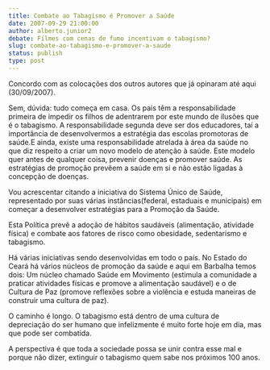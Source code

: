 ```yaml
---
title: Combate ao Tabagismo é Promover a Saúde
date: 2007-09-29 21:00:00
author: alberto.junior2
debate: Filmes com cenas de fumo incentivam o tabagismo?
slug: combate-ao-tabagismo-e-promover-a-saude
status: publish 
type: post
---
```


Concordo com as colocações dos outros autores que já opinaram até aqui (30/09/2007).   

Sem, dúvida: tudo começa em casa. Os pais têm a responsabilidade primeira de impedir os filhos de adentrarem por este mundo de ilusões que é o tabagismo. A responsabilidade segunda deve ser dos educadores, taí a importância de desenvolvermos a estratégia das escolas promotoras de saúde.E ainda, existe uma responsabilidade atrelada à área da saúde no que diz respeito a criar um novo modelo de atenção à saúde. Este modelo quer antes de qualquer coisa, prevenir doenças e promover saúde. As estratégias de promoção prevêem a saúde em si e não estão ligadas à concepção de doenças.   

Vou acrescentar citando a iniciativa do Sistema Único de Saúde, representado por suas várias instâncias(federal, estaduais e municipais) em começar a desenvolver estratégias para a Promoção da Saúde.   

Esta Política prevê a adoção de hábitos saudáveis (alimentação, atividade física) e combate aos fatores de risco como obesidade, sedentarismo e tabagismo.  

Há várias iniciativas sendo desenvolvidas em todo o país. No Estado do Ceará há vários núcleos de promoção da saúde e aqui em Barbalha temos dois: Um núcleo chamado Saúde em Movimento (estimula a comunidade a praticar atividades físicas e promove a alimentação saudável) e o de Cultura de Paz (promove reflexões sobre a violência e estuda maneiras de construir uma cultura de paz).  

O caminho é longo. O tabagismo está dentro de uma cultura de depreciação do ser humano que infelizmente é muito forte hoje em dia, mas que pode ser combatida.   

A perspectiva é que toda a sociedade possa se unir contra esse mal e porque não dizer, extinguir o tabagismo quem sabe nos próximos 100 anos.
